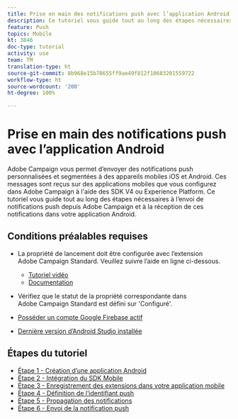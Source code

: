 ```yaml
---
title: Prise en main des notifications push avec l’application Android
description: Ce tutoriel vous guide tout au long des étapes nécessaires à l’envoi de notifications push depuis Adobe Campaign et à la réception de ces notifications dans votre application Android.
feature: Push
topics: Mobile
kt: 3846
doc-type: tutorial
activity: use
team: TM
translation-type: ht
source-git-commit: 8b968e15b78655ff9ae49f812f10683201559722
workflow-type: ht
source-wordcount: '200'
ht-degree: 100%

---
```



# Prise en main des notifications push avec l’application Android

Adobe Campaign vous permet d’envoyer des notifications push personnalisées et segmentées à des appareils mobiles iOS et Android.
Ces messages sont reçus sur des applications mobiles que vous configurez dans Adobe Campaign à l&#39;aide des SDK V4 ou Experience Platform.
Ce tutoriel vous guide tout au long des étapes nécessaires à l’envoi de notifications push depuis Adobe Campaign et à la réception de ces notifications dans votre application Android.

## Conditions préalables requises

* La propriété de lancement doit être configurée avec l’extension Adobe Campaign Standard. Veuillez suivre l’aide en ligne ci-dessous.
   * [Tutoriel vidéo](https://video.tv.adobe.com/v/26224?quality=12)
   * [Documentation](https://docs.adobe.com/content/help/fr-FR/campaign-standard-learn/tutorials/communication-channels/mobile/configure-mobile-apps-using-aep-sdk.html)

* Vérifiez que le statut de la propriété correspondante dans Adobe Campaign Standard est défini sur &#39;Configuré&#39;.
* [Posséder un compte Google Firebase actif](https://firebase.google.com)
* [Dernière version d’Android Studio installée](https://developer.android.com/studio)

## Étapes du tutoriel

* [Étape 1 - Création d’une application Android](/help/tutorial-push-notifications-android/create-android-app.md)
* [Étape 2 - Intégration du SDK Mobile](/help/tutorial-push-notifications-android/integrating-with-mobile-sdk.md)
* [Étape 3 - Enregistrement des extensions dans votre application mobile](/help/tutorial-push-notifications-android/register-mobile-extensions.md)
* [Étape 4 - Définition de l’identifiant push](/help/tutorial-push-notifications-android/set-push-identifier.md)
* [Étape 5 - Propagation des notifications](/help/tutorial-push-notifications-android/propagate-notification.md)
* [Étape 6 - Envoi de la notification push](/help/tutorial-push-notifications-android/send-push-notification.md)
